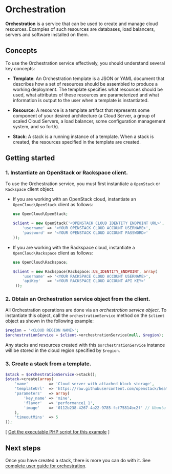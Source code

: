 # Orchestration

**Orchestration** is a service that can be used to create and manage cloud 
resources. Examples of such resources are databases, load balancers,
servers and software installed on them.

## Concepts

To use the Orchestration service effectively, you should understand several
key concepts:

* **Template**: An Orchestration template is a JSON or YAML document that
describes how a set of resources should be assembled to produce a working
deployment. The template specifies what resources should be used, what
attributes of these resources are parameterized and what information is
output to the user when a template is instantiated.

* **Resource**: A resource is a template artifact that represents some component of your desired architecture (a Cloud Server, a group of scaled Cloud Servers, a load balancer, some configuration management system, and so forth).

* **Stack**: A stack is a running instance of a template. When a stack is created,
the resources specified in the template are created.

## Getting started

### 1. Instantiate an OpenStack or Rackspace client.

To use the Orchestration service, you must first instantiate a `OpenStack` or `Rackspace` client object.

* If you are working with an OpenStack cloud, instantiate an `OpenCloud\OpenStack` client as follows:

    ```php
    use OpenCloud\OpenStack;

    $client = new OpenStack('<OPENSTACK CLOUD IDENTITY ENDPOINT URL>', array(
        'username' => '<YOUR OPENSTACK CLOUD ACCOUNT USERNAME>',
        'password' => '<YOUR OPENSTACK CLOUD ACCOUNT PASSWORD>'
    ));
    ```

* If you are working with the Rackspace cloud, instantiate a `OpenCloud\Rackspace` client as follows:

    ```php
    use OpenCloud\Rackspace;

    $client = new Rackspace(Rackspace::US_IDENTITY_ENDPOINT, array(
        'username' => '<YOUR RACKSPACE CLOUD ACCOUNT USERNAME>',
        'apiKey'   => '<YOUR RACKSPACE CLOUD ACCOUNT API KEY>'
     ));
    ```

### 2. Obtain an Orchestration service object from the client.
All Orchestration operations are done via an _orchestration service object_. To
instantiate this object, call the `orchestrationService` method on the `$client`
object as shown in the following example:

```php
$region = '<CLOUD REGION NAME>';
$orchestrationService = $client->orchestrationService(null, $region);
```

Any stacks and resources created with this `$orchestrationService` instance will
be stored in the cloud region specified by `$region`.

### 3. Create a stack from a template.
```php
$stack = $orchestrationService->stack();
$stack->create(array(
    'name'         => 'Cloud server with attached block storage',
    'templateUrl'  => 'https://raw.githubusercontent.com/openstack/heat-templates/master/hot/vm_with_cinder.yaml',
    'parameters'   => array(
        'key_name' => 'mine',
        'flavor'   => 'performance1_1',
        'image'    => '0112b238-4267-4a22-9785-fcf75814bc2f' // Ubuntu 14.04 LTS (Trusty Tahr)
    ),
    'timeoutMins'  => 5
));
```

[ [Get the executable PHP script for this example](/samples/Orchestration/quickstart.php) ]

## Next steps

Once you have created a stack, there is more you can do with it. See [complete user guide for orchestration](USERGUIDE.md).
